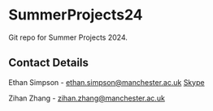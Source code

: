 # SummerProjects24

Git repo for Summer Projects 2024.

## Contact Details

Ethan Simpson - [ethan.simpson@manchester.ac.uk](mailto:ethan.simpson@manchester.ac.uk) [Skype](https://join.skype.com/invite/kC5RHVCLuzWU)

Zihan Zhang -  [zihan.zhang@manchester.ac.uk](mailto:zihan.zhang@manchester.ac.uk)
